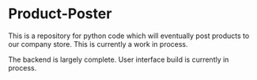 # Product-Poster
This is a repository for python code which will eventually post products to our company store. This is currently a work in process.

The backend is largely complete. User interface build is currently in process.
